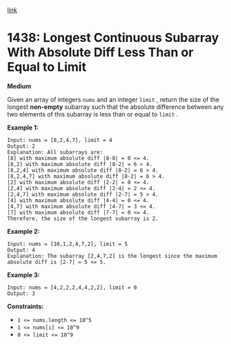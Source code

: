 [link](https://leetcode.com/problems/longest-continuous-subarray-with-absolute-diff-less-than-or-equal-to-limit/description/)

# 1438: Longest Continuous Subarray With Absolute Diff Less Than or Equal to Limit

**Medium**

Given an array of integers `nums` and an integer `limit` , return the size of the longest **non-empty** subarray such that the absolute difference between any two elements of this subarray is less than or equal to `limit` _._

**Example 1:**

```
Input: nums = [8,2,4,7], limit = 4
Output: 2
Explanation: All subarrays are:
[8] with maximum absolute diff |8-8| = 0 <= 4.
[8,2] with maximum absolute diff |8-2| = 6 > 4.
[8,2,4] with maximum absolute diff |8-2| = 6 > 4.
[8,2,4,7] with maximum absolute diff |8-2| = 6 > 4.
[2] with maximum absolute diff |2-2| = 0 <= 4.
[2,4] with maximum absolute diff |2-4| = 2 <= 4.
[2,4,7] with maximum absolute diff |2-7| = 5 > 4.
[4] with maximum absolute diff |4-4| = 0 <= 4.
[4,7] with maximum absolute diff |4-7| = 3 <= 4.
[7] with maximum absolute diff |7-7| = 0 <= 4.
Therefore, the size of the longest subarray is 2.
```

**Example 2:**

```
Input: nums = [10,1,2,4,7,2], limit = 5
Output: 4
Explanation: The subarray [2,4,7,2] is the longest since the maximum absolute diff is |2-7| = 5 <= 5.
```

**Example 3:**

```
Input: nums = [4,2,2,2,4,4,2,2], limit = 0
Output: 3
```

**Constraints:**

- `1 <= nums.length <= 10^5`
- `1 <= nums[i] <= 10^9`
- `0 <= limit <= 10^9`
